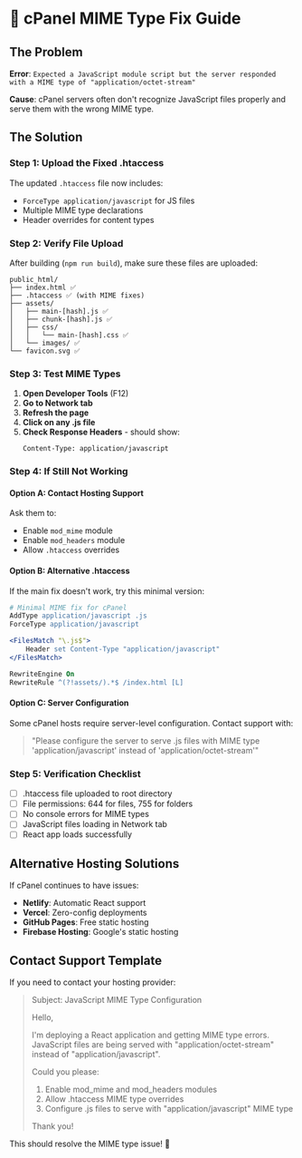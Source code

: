 # 🚨 cPanel MIME Type Fix Guide

## The Problem
**Error**: `Expected a JavaScript module script but the server responded with a MIME type of "application/octet-stream"`

**Cause**: cPanel servers often don't recognize JavaScript files properly and serve them with the wrong MIME type.

## The Solution

### Step 1: Upload the Fixed .htaccess
The updated `.htaccess` file now includes:
- `ForceType application/javascript` for JS files
- Multiple MIME type declarations
- Header overrides for content types

### Step 2: Verify File Upload
After building (`npm run build`), make sure these files are uploaded:

```
public_html/
├── index.html ✅
├── .htaccess ✅ (with MIME fixes)
├── assets/
│   ├── main-[hash].js ✅
│   ├── chunk-[hash].js ✅
│   ├── css/
│   │   └── main-[hash].css ✅
│   └── images/ ✅
└── favicon.svg ✅
```

### Step 3: Test MIME Types
1. **Open Developer Tools** (F12)
2. **Go to Network tab**
3. **Refresh the page**
4. **Click on any .js file**
5. **Check Response Headers** - should show:
   ```
   Content-Type: application/javascript
   ```

### Step 4: If Still Not Working

#### Option A: Contact Hosting Support
Ask them to:
- Enable `mod_mime` module
- Enable `mod_headers` module
- Allow `.htaccess` overrides

#### Option B: Alternative .htaccess
If the main fix doesn't work, try this minimal version:

```apache
# Minimal MIME fix for cPanel
AddType application/javascript .js
ForceType application/javascript

<FilesMatch "\.js$">
    Header set Content-Type "application/javascript"
</FilesMatch>

RewriteEngine On
RewriteRule ^(?!assets/).*$ /index.html [L]
```

#### Option C: Server Configuration
Some cPanel hosts require server-level configuration. Contact support with:

> "Please configure the server to serve .js files with MIME type 'application/javascript' instead of 'application/octet-stream'"

### Step 5: Verification Checklist
- [ ] .htaccess file uploaded to root directory
- [ ] File permissions: 644 for files, 755 for folders
- [ ] No console errors for MIME types
- [ ] JavaScript files loading in Network tab
- [ ] React app loads successfully

## Alternative Hosting Solutions
If cPanel continues to have issues:
- **Netlify**: Automatic React support
- **Vercel**: Zero-config deployments
- **GitHub Pages**: Free static hosting
- **Firebase Hosting**: Google's static hosting

## Contact Support Template
If you need to contact your hosting provider:

> Subject: JavaScript MIME Type Configuration
> 
> Hello,
> 
> I'm deploying a React application and getting MIME type errors. JavaScript files are being served with "application/octet-stream" instead of "application/javascript".
> 
> Could you please:
> 1. Enable mod_mime and mod_headers modules
> 2. Allow .htaccess MIME type overrides
> 3. Configure .js files to serve with "application/javascript" MIME type
> 
> Thank you!

This should resolve the MIME type issue! 🎯